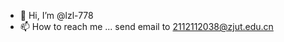 - 👋 Hi, I’m @lzl-778
- 📫 How to reach me ... send email to 2112112038@zjut.edu.cn

<!---
lzl-778/lzl-778 is a ✨ special ✨ repository because its `README.md` (this file) appears on your GitHub profile.
You can click the Preview link to take a look at your changes.
--->
